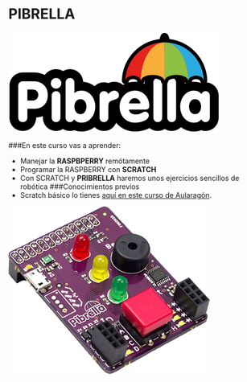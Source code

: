 # PIBRELLA

![](/assets/pibrella-logo.gif)

###En este curso vas a aprender:
* Manejar la **RASPBPERRY** remótamente
* Programar la RASPBERRY con **SCRATCH**
* Con SCRATCH y **PRIBRELLA** haremos unos ejercicios sencillos de robótica
###Conocimientos previos
* Scratch básico lo tienes [aquí en este curso de Aularagón](https://catedu.gitbooks.io/ensena-pensamiento-computacional-con-scratch/content/).

![](/assets/pibrella-board.png)
